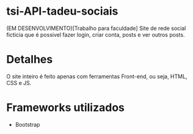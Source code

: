 # tsi-API-tadeu-sociais
(EM DESENVOLVIMENTO)[Trabalho para faculdade] Site de rede social ficticia que é possivel fazer login, criar conta, posts e ver outros posts.

# Detalhes 
O site inteiro é feito apenas com ferramentas Front-end, ou seja, HTML, CSS e JS.

# Frameworks utilizados
- Bootstrap
